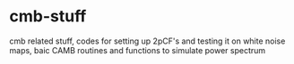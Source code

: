 # cmb-stuff
cmb related stuff, codes for setting up 2pCF's and testing it on white noise maps, baic CAMB routines and functions to simulate power spectrum
